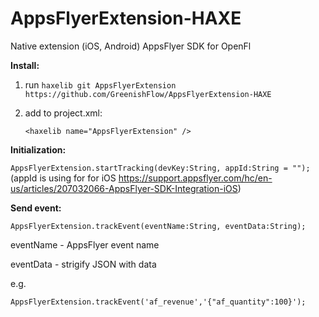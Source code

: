 # AppsFlyerExtension-HAXE
Native extension (iOS, Android) AppsFlyer SDK for OpenFl

**Install:**
1. run `haxelib git AppsFlyerExtension https://github.com/GreenishFlow/AppsFlyerExtension-HAXE`
2. add to project.xml:

	`<haxelib name="AppsFlyerExtension" />`
	
	
**Initialization:**

`AppsFlyerExtension.startTracking(devKey:String, appId:String = "");`
(appId is using for for iOS https://support.appsflyer.com/hc/en-us/articles/207032066-AppsFlyer-SDK-Integration-iOS)

**Send event:**

`AppsFlyerExtension.trackEvent(eventName:String, eventData:String);`

eventName - AppsFlyer event name

eventData - strigify JSON with data

e.g.

`AppsFlyerExtension.trackEvent('af_revenue','{"af_quantity":100}');`
